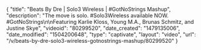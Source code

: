{
    "title": "Beats By Dre | Solo3 Wireless | #GotNoStrings Mashup",
    "description": "The move is solo. #Solo3Wireless available NOW. #GotNoStrings\n\nFeaturing Karlie Kloss, Young M.A., Brunas Schmitz, and Justine Skye",
    "videoid": "80299520",
    "date_created": "1479135006",
    "date_modified": "1504200648",
    "type": "captivate",
    "layout": "video",
    "url": "\/v\/beats-by-dre-solo3-wireless-gotnostrings-mashup\/80299520"
}